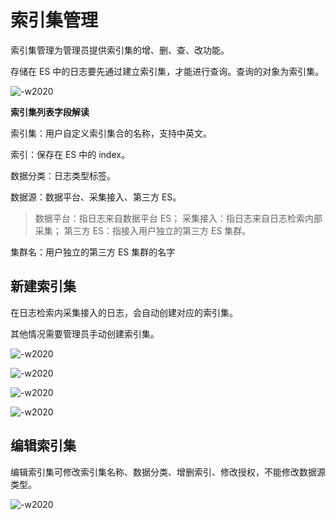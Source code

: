 # 索引集管理

索引集管理为管理员提供索引集的增、删、查、改功能。

存储在 ES 中的日志要先通过建立索引集，才能进行查询。查询的对象为索引集。

![-w2020](../../media/2019-12-12-11-03-07.jpg)

**索引集列表字段解读**

索引集：用户自定义索引集合的名称，支持中英文。

索引：保存在 ES 中的 index。

数据分类：日志类型标签。

数据源：数据平台、采集接入、第三方 ES。

> 数据平台：指日志来自数据平台 ES；
>  采集接入：指日志来自日志检索内部采集；
>  第三方 ES：指接入用户独立的第三方 ES 集群。

集群名：用户独立的第三方 ES 集群的名字

## 新建索引集

在日志检索内采集接入的日志，会自动创建对应的索引集。

其他情况需要管理员手动创建索引集。

![-w2020](../../media/2019-12-13-10-29-12.jpg)

![-w2020](../../media/2019-12-13-10-29-37.jpg)

![-w2020](../../media/2019-12-13-10-14-41.jpg)

![-w2020](../../media/2019-12-13-10-16-53.jpg)

## 编辑索引集

编辑索引集可修改索引集名称、数据分类、增删索引、修改授权，不能修改数据源类型。

![-w2020](../../media/2019-12-13-10-31-15.jpg)
